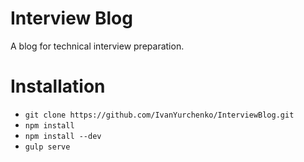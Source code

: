 # Interview Blog
A blog for technical interview preparation.

# Installation
* `git clone https://github.com/IvanYurchenko/InterviewBlog.git`
* `npm install`
* `npm install --dev`
* `gulp serve`
